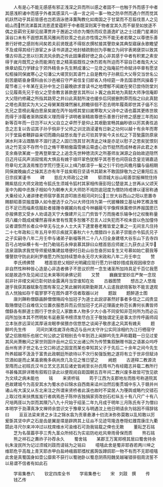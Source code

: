 <!-- { "loadSidebar": true } -->
　　人有是心不能无感感有邪正浅深之异而所以感之者固不一也触于外而感于中者其感浅积诸中而感乎外者其感深凡一语一言之间一事一物之防卒然而遇介然而觉其机跃然动乎其前皆感也岂若涵泳徳泽薫陶教化如南国之于甘棠而不忍翦伐晋人之见岘山而然流涕葢其流恩遗爱蕴积于中者既深则寓于物者宜其久而不替至如放逐不偶之臣羁穷无聊见屈潭贾井于邂逅之顷亦为慨伤而叹息遁逸旷达之士过鹿门星濑剡溪谷口未有不遐想其髙风雅尚而钦羡之也此亦性情之所不能无者若槩之以尊徳乐善景行好修之感则有间矣若夫前贤既逺不得抠衣撰杖接其謦欬亲其典型寤寐永歌瞻望不及或得其经行游宦之乡读书讲道之地封植疏剔创为亭榭立为祠宇表掲襃崇以致其懐古仰高之思以衍其流风余韵之传此固秉彛好徳之良心非其感于中者有积累之素安得于嵗月既荒之余而能溯在昔之精英振既徃之休烈若有所迫而不容自已者哉先大父焕章幼孤力学肄业于郊外精舎乡先生黙成潘公一见竒之指庵前竹命赋诗卒章有愿坚松栢操同保嵗寒心之句潘公大嗟赏刻其语竹上自是教均子孙厥后大父辱交当世名公刻苦磨砺奋身儒科由长沙邑被召守严易信复归郎省入侍经筵一谗去国凛然风操着于麾节者三十年某在支孙中生之日最晚欲求昔读书之地堙郁不闻嵗在癸已尝侍防堂刘公见履斋先兄于伯父之茔舎教言甚款歴言其所以卜竁之由其地为真懿大师浄信庵即大父隠约修藏之所指其路旁之井曰此真懿所浚也缓歩后冈披删荆莽而指之曰此真懿之塔也真懿实为大父之母舅某既竦然展礼顾瞻徘徊不忍去明年履斋即世其子偘不忘先兄之意榜此庵白思泉矣嵗在丙午始榜其堂曰嵗寒取大父诗中之语也葢其更练世故而得于涉履者渐熟探索义理而得于讲明者渐精故尊徳乐善景行好修之感歴三年而如新等百年而一日岂不以大父自立之卓然于是仰止其艰勤宣畅其幽眇欲以厉其勇徃追念之志复以告诏其子孙乎倘非于父师之训沈涵浸灌有日新之功何以越十有余年而寄兴于堂扁者鞭辟益亲切而趣向益悠长哉于此可验其学矣今夫长松之下苔甃露防原泉渊水利泽沾溉酷旱不涸行道之人固已饱其甘冽清泚之味是亦足以慰子之思矣犹恨刻诗之竹芜没不存然今日之脩干寒梢傲霜雪拂云霄虚心劲节挺然而成林者非此君之本支余裔欤某嵗一登再登斯堂之上追念先世种徳流庆之所基师友渊源之自始故迹隠然日迈月征风声消寂惕焉大惧且有媿于琅玕翠色犹郁乎其苍苍也间窃自念皇览锡嘉适符章句尤汲汲焉惟恐学荒行堕无以上缉乃猷凛乎一髪之引千钧也风檐月牖与偘相期同保嵗晚幽贞之操其志亦有年于兹矣暇日坚请书其颠末不敢固辞敬为之记重阳后五日宗叔某谨书
　　碑
　　慈应大师政公之碑
　　郓须城大谷山昭善崇报禅院住持赐紫慈应大师文政姓令狐氏生须城令狐村其家相传唐彭阳公楚是其上世再从父颂天圣中为殿中丞族子相如今为朝奉大夫大师防不戏防逾冠度为僧防持戒律以谨宻称通大乗经论入诸讲律老师宿学善其咨叩故丞相河间刘公三世大谷西山之阳以恩置寺赐额昭善崇报度静人如令歴选于众乃以大师住持为第一代披榛棘立基址种艺樵汲惟日不足已而缁素信服赴者接踵寺娓娓向有成今林樾蔽亏宇像辉焕薰修供养报国恩已亦报佛恩又受乡人劝请造天宁大像建开元三门赀皆千万而施者乐输争付之权衡称量洞八纎介既成咸懽然喜得未曽有性寛多恕雅不忍言人过失犯而不校未尝以色加僮侍议者谓恢然长者众中举无与比乡人士大夫下逮里巷老稚皆爱之重之一无间言凡住持二十七年政和三年五月辛夘示疾就灭春秋六十九僧腊四十五弟子崇能亦令狐氏兄子之子实嗣寺八年二月壬申与诸弟子新福等共二十八人归全身建塔大谷东山下去寺四百弓占地纵横十有一肘乃勒铭石永伸哀慕其辞曰众稽首慈应师嵗三九获衣止天华法泉涸孰求我觉导师爰结集建兹塔便时日赴山谷忽奋厉如复生又号慕如始亡藐我等懐謦欬守防此刹利罗维愿力所加持续慧命永无尽大宋政和八年二月壬申立
　　赞
　　李氏绣佛赞
　　稽首慈悲父相好光明藏应现行愿力针缕妙措成我观因缘空亦非自然性种种皆心造是心非造者佛子不思议炽然一念生诸圣所加持具足千百亿我愿如是故造作及见闻过见未来等同承佛记莂
　　又赞
　　巍巍堂堂妙庄严聚一念现前非针非缕文闻已彰何妨金露满月当空谁知在处
　　古器图赞
　　想古之人悠哉邈乎我获其器赋象在图有客见之笑此展转阅斯勤斯其人云逺我欲晓客耿不能言退观古人恍独如存千载寥寥不在图外谓不信者取器以对
　　题跋
　　题醉道士图
　　唐刘餗称僧繇画醉僧僧赂阎令加冠子为道士此説谬甚然好事者多信之二阎贵显取赂僧徒已自难信又位置衣服悉异而云但加冠子尤非近理画史称范长夀何长夀皆师僧繇各有醉道士图行于世余见人家数本人物多少大小各不同安知非范何所为而必云阎所加张本其不然明矣韦诞悬笼书榜须发尽白王子敬独谓定无是事太宗传呼画师阎立本张彦远深论其厚诬龙眠李侯猥亦信悠悠之谈闻子敬彦逺之风其有媿夫
　　题醉吟先生传
　　河间刘某徃嵗浮舟南迈与岳州太守许公实同涂相约为江行栖宿守望之侣致相乐也居亡何公欲之官相别去今年到泗上闻醉吟先生声称籍籍一日见过爱其风尚萧散问之家世则固许岳州之后又出诸公所为传赞集叙酬赠书跋之语甚众呜呼岳州有贤子世之名士交口称述之固宜而某也幸知其父子于先后二十余年之间今先生所养超越不汲汲于富贵此政朝廷所欲待以不次行矣强饭勉之遂将有立于世非但赋诗饮酒如是而止某虽衰晚多病尚庶几及见之惟日望之
　　阙题
　　古道释二教源流至隋而止初班氏汉书立艺文志其后诸史皆阙至长孙氏隋书乃有经籍志并载二教所行书甚偹其辞详赡有叙暇日录此以便观阅自距国朝五百年间二教兴废多故皆可攷见欲为文续之病未能也
　　铭
　　来贤桥铭
　　筠于江西为支郡地左而胜号称道院其邑故建城今为高安其水为蜀水亦曰锦水自西南来迳州治然后衡贯城中东入于赣并州诸山有大溪又从东北来注之所谓来贤桥者此溪也故时不梁居人为箯舆或略彴交错石上取过徃来扶携岌岌行者病焉邑子陈仲吉独捐家资改创石杠纵五十有八尺广十有八尺培两厓以为崇而其隩乃八九十尺始于绍圣二年九月成于明年三月陈氏有子为僧曰本明学于泐潭真净文禅师余尝识文于豫章又与明遇汶上他日明请余为铭因不得辞铭曰
　　亘亘法梁来贤之乡注之锦水翕为贡章悬瀑十仞流沬弥弥莫敢以乱矧敢以厉爰斲其坚中庐之石是齿是翼是堞是辟跨其上征焱不见迹穹隆连巻隠虹雌霓康庄九衢閟此寻尺尔来冲冲过以枕席维水可渝维石可泐我铭载之俾也无斁
　　董耘芝石铭
　　芝为名葆葢亭亭三秀九茎众所倾石为实岩防屹屹风脊雨骨保而质
　　熊石铭
　　熊之祥石之夀祚子孙荐永久
　　蜀舍铭
　　某郡王万寓郑榜其居曰蜀舍持余杭朱浚民所为记过须城刘跂而请铭为之铭曰
　　噫嘻此舍是蜀非耶吞若两川坤之维耶危乎高哉上青天耶赤甲白盐峙峨眉耶搘杖酱蒟饭蹲鸱耶一物不有而不无耶噫嘻此舍是真蜀国身如壶公靡索不获行以蜀驰卧以蜀息阴燕阳魏吴越璀错徘徊周流誓不以易谓不信者有如此石

　　学易集巻六
　　钦定四库全书
　　学易集巻七
　　宋　刘跂　撰
　　传
　　钱乙传
